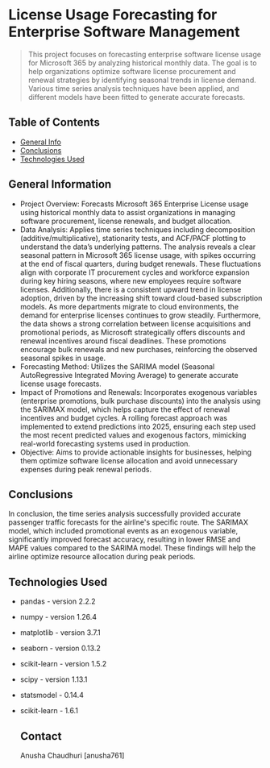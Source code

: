 # License Usage Forecasting for Enterprise Software Management
> This project focuses on forecasting enterprise software license usage for Microsoft 365 by analyzing historical monthly data. The goal is to help organizations optimize software license procurement and renewal strategies by identifying seasonal trends in license demand. Various time series analysis techniques have been applied, and different models have been fitted to generate accurate forecasts.

## Table of Contents
* [General Info](#general-information)
* [Conclusions](#conclusions)
* [Technologies Used](#technologies-used)



## General Information
- Project Overview: Forecasts Microsoft 365 Enterprise License usage using historical monthly data to assist organizations in managing software procurement, license renewals, and budget allocation.
- Data Analysis: Applies time series techniques including decomposition (additive/multiplicative), stationarity tests, and ACF/PACF plotting to understand the data’s underlying patterns. The analysis reveals a clear seasonal pattern in Microsoft 365 license usage, with spikes occurring at the end of fiscal quarters, during budget renewals. These fluctuations align with corporate IT procurement cycles and workforce expansion during key hiring seasons, where new employees require software licenses. Additionally, there is a consistent upward trend in license adoption, driven by the increasing shift toward cloud-based subscription models. As more departments migrate to cloud environments, the demand for enterprise licenses continues to grow steadily. Furthermore, the data shows a strong correlation between license acquisitions and promotional periods, as Microsoft strategically offers discounts and renewal incentives around fiscal deadlines. These promotions encourage bulk renewals and new purchases, reinforcing the observed seasonal spikes in usage.
- Forecasting Method: Utilizes the SARIMA model (Seasonal AutoRegressive Integrated Moving Average) to generate accurate license usage forecasts.
- Impact of Promotions and Renewals: Incorporates exogenous variables (enterprise promotions, bulk purchase discounts) into the analysis using the SARIMAX model, which helps capture the effect of renewal incentives and budget cycles. A rolling forecast approach was implemented to extend predictions into 2025, ensuring each step used the most recent predicted values and exogenous factors, mimicking real-world forecasting systems used in production.
- Objective: Aims to provide actionable insights for businesses, helping them optimize software license allocation and avoid unnecessary expenses during peak renewal periods.



## Conclusions
In conclusion, the time series analysis successfully provided accurate passenger traffic forecasts for the airline's specific route. The SARIMAX model, which included promotional events as an exogenous variable, significantly improved forecast accuracy, resulting in lower RMSE and MAPE values compared to the SARIMA model. These findings will help the airline optimize resource allocation during peak periods.




## Technologies Used
- pandas - version 2.2.2
- numpy - version 1.26.4
- matplotlib - version 3.7.1
- seaborn - version 0.13.2
- scikit-learn - version 1.5.2
- scipy - version 1.13.1
- statsmodel - 0.14.4
- scikit-learn - 1.6.1



  ## Contact
  Anusha Chaudhuri [anusha761]
